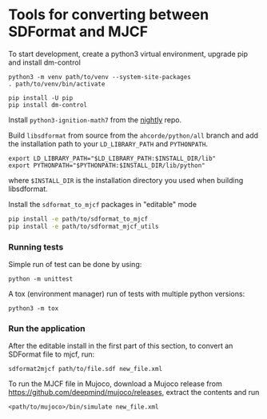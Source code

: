 # Tools for converting between SDFormat and MJCF

To start development, create a python3 virtual environment, upgrade pip and
install dm-control

```
python3 -m venv path/to/venv --system-site-packages
. path/to/venv/bin/activate

pip install -U pip
pip install dm-control
```

Install `python3-ignition-math7` from the
[nightly](https://gazebosim.org/docs/all/release#type-of-releases) repo.

Build `libsdformat` from source from the `ahcorde/python/all` branch and add
the installation path to your `LD_LIBRARY_PATH` and `PYTHONPATH`.

```
export LD_LIBRARY_PATH="$LD_LIBRARY_PATH:$INSTALL_DIR/lib"
export PYTHONPATH="$PYTHONPATH:$INSTALL_DIR/lib/python"
```

where `$INSTALL_DIR` is the installation directory you used when building
libsdformat.

Install the `sdformat_to_mjcf` packages in "editable" mode

```bash
pip install -e path/to/sdformat_to_mjcf
pip install -e path/to/sdformat_mjcf_utils
```

### Running tests

Simple run of test can be done by using:

```
python -m unittest
```

A tox (environment manager) run of tests with multiple python versions:

    python3 -m tox

### Run the application

After the editable install in the first part of this section, to convert an 
SDFormat file to mjcf, run:

```
sdformat2mjcf path/to/file.sdf new_file.xml
```

To run the MJCF file in Mujoco, download a Mujoco release from https://github.com/deepmind/mujoco/releases, 
extract the contents and run

```
<path/to/mujoco>/bin/simulate new_file.xml
```
